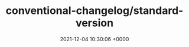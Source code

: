 ---
title: "conventional-changelog/standard-version"
link: "https://github.com/conventional-changelog/standard-version"
date: "2021-12-04 10:30:06 +0000"
description: ":trophy: Automate versioning and CHANGELOG generation, with semver.org and conventionalcommits.org"
category: "github"
---
